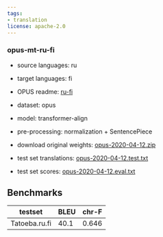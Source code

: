 ```yaml
---
tags:
- translation
license: apache-2.0
---
```


### opus-mt-ru-fi

* source languages: ru
* target languages: fi
*  OPUS readme: [ru-fi](https://github.com/Helsinki-NLP/OPUS-MT-train/blob/master/models/ru-fi/README.md)

*  dataset: opus
* model: transformer-align
* pre-processing: normalization + SentencePiece
* download original weights: [opus-2020-04-12.zip](https://object.pouta.csc.fi/OPUS-MT-models/ru-fi/opus-2020-04-12.zip)
* test set translations: [opus-2020-04-12.test.txt](https://object.pouta.csc.fi/OPUS-MT-models/ru-fi/opus-2020-04-12.test.txt)
* test set scores: [opus-2020-04-12.eval.txt](https://object.pouta.csc.fi/OPUS-MT-models/ru-fi/opus-2020-04-12.eval.txt)

## Benchmarks

| testset               | BLEU  | chr-F |
|-----------------------|-------|-------|
| Tatoeba.ru.fi 	| 40.1 	| 0.646 |

